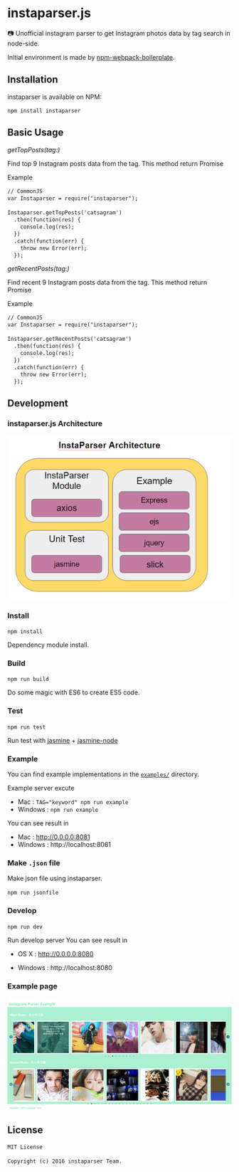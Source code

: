# instaparser.js
:camera: Unofficial instagram parser to get Instagram photos data by tag search in node-side.

Initial environment is made by [npm-webpack-boilerplate](https://github.com/JeffGuKang/npm-webpack-boilerplate).

## Installation

instaparser is available on NPM:

```
npm install instaparser
```

## Basic Usage
*getTopPosts(tag:<String>)*

Find top 9 Instagram posts data from the tag.
This method return Promise

Example
```
// CommonJS
var Instaparser = require("instaparser");

Instaparser.getTopPosts('catsagram')
  .then(function(res) {
    console.log(res);
  })
  .catch(function(err) {
    throw new Error(err);
  });
```

*getRecentPosts(tag:<String>)*

Find recent 9 Instagram posts data from the tag.
This method return Promise

Example
```
// CommonJS
var Instaparser = require("instaparser");

Instaparser.getRecentPosts('catsagram')
  .then(function(res) {
    console.log(res);
  })
  .catch(function(err) {
    throw new Error(err);
  });
```


## Development

### instaparser.js Architecture
![instaparser.js Architecture](/images/architecture.PNG)

### Install
`npm install`

Dependency module install.

### Build
`npm run build`

Do some magic with ES6 to create ES5 code.

### Test
`npm run test`

Run test with [jasmine](http://jasmine.github.io/2.5/introduction.html) + [jasmine-node](https://github.com/mhevery/jasmine-node)

### Example
You can find example implementations in the [`examples/`](examples/) directory.

Example server excute
*  Mac : `TAG="keyword" npm run example`
*  Windows : `npm run example`

You can see result in
*  Mac : http://0.0.0.0:8081
*  Windows : http://localhost:8081

### Make `.json` file

Make json file using instaparser.

`npm run jsonfile`


### Develop
`npm run dev`

Run develop server
You can see result in

* OS X : http://0.0.0.0:8080

* Windows : http://localhost:8080

### Example page
![](./images/example.PNG)


## License
```
MIT License

Copyright (c) 2016 instaparser Team.
```
